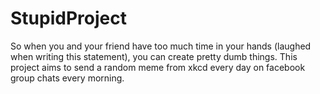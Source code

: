 # StupidProject
So when you and your friend have too much time in your hands (laughed when writing this statement), you can create pretty dumb things.
This project aims to send a random meme from xkcd every day on facebook group chats every morning. 
